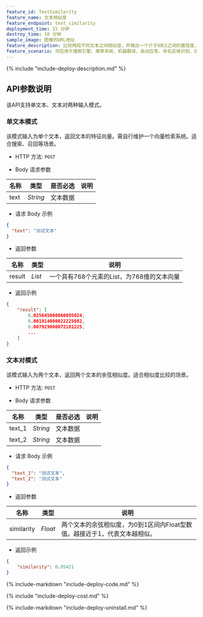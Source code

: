 ```yaml
---
feature_id: TextSimilarity
feature_name: 文本相似度
feature_endpoint: text_similarity
deployment_time: 15 分钟
destroy_time: 10 分钟
sample_image: 图像的URL地址
feature_description: 比较两段不同文本之间相似度，并输出一个介于0到1之间的置信度，根据置信度比较两段文字的相似性。
feature_scenario: 可应用于搜索引擎、推荐系统、机器翻译、自动应答、命名实体识别、拼写纠错等场景。
---
```


{%
  include "include-deploy-description.md"
%}
## API参数说明

该API支持单文本、文本对两种输入模式。

### 单文本模式

该模式输入为单个文本，返回文本的特征向量。需自行维护一个向量检索系统。适合搜索、召回等场景。

- HTTP 方法: `POST`

- Body 请求参数

| **名称**  | **类型**  | **是否必选** |  **说明**  |
|----------|-----------|------------|------------|
| text | *String* |文本数据|

- 请求 Body 示例

``` json
{
  "text": "测试文本"
}
```

- 返回参数

| **名称**  | **类型**  |  **说明**  |
|----------|-----------|------------|
|result    |*List*   |一个具有768个元素的List，为768维的文本向量|

- 返回示例
``` json
{
    "result": [
        0.025645000860095024, 
        0.001914000022225082, 
        0.007929000072181225, 
        ...
    ]
}
```

### 文本对模式

该模式输入为两个文本，返回两个文本的余弦相似度。适合相似度比较的场景。

- HTTP 方法: `POST`

- Body 请求参数

| **名称**  | **类型**  | **是否必选** |  **说明**  |
|----------|-----------|------------|------------|
| text_1 | *String* |文本数据|
| text_2 | *String* |文本数据|

- 请求 Body 示例

``` json
{
  "text_1": "测试文本",
  "text_2": "测试文本"
}
```

- 返回参数

| **名称**  | **类型**  |  **说明**  |
|----------|-----------|------------|
|similarity    |*Float*   |两个文本的余弦相似度，为0到1区间内Float型数值。越接近于1，代表文本越相似。|

- 返回示例
``` json
{
    "similarity": 0.95421
}
```

{%
  include-markdown "include-deploy-code.md"
%}

{%
  include "include-deploy-cost.md"
%}

{%
  include-markdown "include-deploy-uninstall.md"
%}
